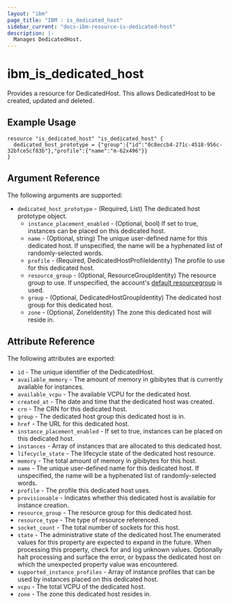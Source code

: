```yaml
---
layout: "ibm"
page_title: "IBM : is_dedicated_host"
sidebar_current: "docs-ibm-resource-is-dedicated-host"
description: |-
  Manages DedicatedHost.
---
```


# ibm\_is_dedicated_host

Provides a resource for DedicatedHost. This allows DedicatedHost to be created, updated and deleted.

## Example Usage

```hcl
resource "is_dedicated_host" "is_dedicated_host" {
  dedicated_host_prototype = {"group":{"id":"0c8eccb4-271c-4518-956c-32bfce5cf83b"},"profile":{"name":"m-62x496"}}
}
```

## Argument Reference

The following arguments are supported:

* `dedicated_host_prototype` - (Required, List) The dedicated host prototype object.
  * `instance_placement_enabled` - (Optional, bool) If set to true, instances can be placed on this dedicated host.
  * `name` - (Optional, string) The unique user-defined name for this dedicated host. If unspecified, the name will be a hyphenated list of randomly-selected words.
  * `profile` - (Required, DedicatedHostProfileIdentity) The profile to use for this dedicated host.
  * `resource_group` - (Optional, ResourceGroupIdentity) The resource group to use. If unspecified, the account's [default resourcegroup](https://cloud.ibm.com/apidocs/resource-manager#introduction) is used.
  * `group` - (Optional, DedicatedHostGroupIdentity) The dedicated host group for this dedicated host.
  * `zone` - (Optional, ZoneIdentity) The zone this dedicated host will reside in.

## Attribute Reference

The following attributes are exported:

* `id` - The unique identifier of the DedicatedHost.
* `available_memory` - The amount of memory in gibibytes that is currently available for instances.
* `available_vcpu` - The available VCPU for the dedicated host.
* `created_at` - The date and time that the dedicated host was created.
* `crn` - The CRN for this dedicated host.
* `group` - The dedicated host group this dedicated host is in.
* `href` - The URL for this dedicated host.
* `instance_placement_enabled` - If set to true, instances can be placed on this dedicated host.
* `instances` - Array of instances that are allocated to this dedicated host.
* `lifecycle_state` - The lifecycle state of the dedicated host resource.
* `memory` - The total amount of memory in gibibytes for this host.
* `name` - The unique user-defined name for this dedicated host. If unspecified, the name will be a hyphenated list of randomly-selected words.
* `profile` - The profile this dedicated host uses.
* `provisionable` - Indicates whether this dedicated host is available for instance creation.
* `resource_group` - The resource group for this dedicated host.
* `resource_type` - The type of resource referenced.
* `socket_count` - The total number of sockets for this host.
* `state` - The administrative state of the dedicated host.The enumerated values for this property are expected to expand in the future. When processing this property, check for and log unknown values. Optionally halt processing and surface the error, or bypass the dedicated host on which the unexpected property value was encountered.
* `supported_instance_profiles` - Array of instance profiles that can be used by instances placed on this dedicated host.
* `vcpu` - The total VCPU of the dedicated host.
* `zone` - The zone this dedicated host resides in.

